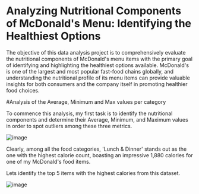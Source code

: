 # Analyzing Nutritional Components of McDonald's Menu: Identifying the Healthiest Options

The objective of this data analysis project is to comprehensively evaluate the nutritional components of McDonald's menu items with the primary goal of identifying and highlighting the healthiest options available. McDonald's is one of the largest and most popular fast-food chains globally, and understanding the nutritional profile of its menu items can provide valuable insights for both consumers and the company itself in promoting healthier food choices.


#Analysis of the Average, Minimum and Max values per category

To commence this analysis, my first task is to identify the nutritional components and determine their Average, Minimum, and Maximum values in order to spot outliers among these three metrics.

![image](https://github.com/Ohver822/McDonaldsMenuAnalysis/assets/86633487/7503ab4d-a5de-450d-ae94-f136aad6e68b)

Clearly, among all the food categories, 'Lunch & Dinner' stands out as the one with the highest calorie count, boasting an impressive 1,880 calories for one of my McDonald's food items.

Lets identify the top 5 items with the highest calories from this dataset.

![image](https://github.com/Ohver822/McDonaldsMenuAnalysis/assets/86633487/16be353b-c571-4c53-8a07-7b9dd130b460)



